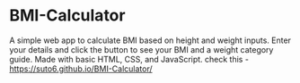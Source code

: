 # BMI-Calculator
A simple web app to calculate BMI based on height and weight inputs. Enter your details and click the button to see your BMI and a weight category guide. Made with basic HTML, CSS, and JavaScript.
check this - https://suto6.github.io/BMI-Calculator/
